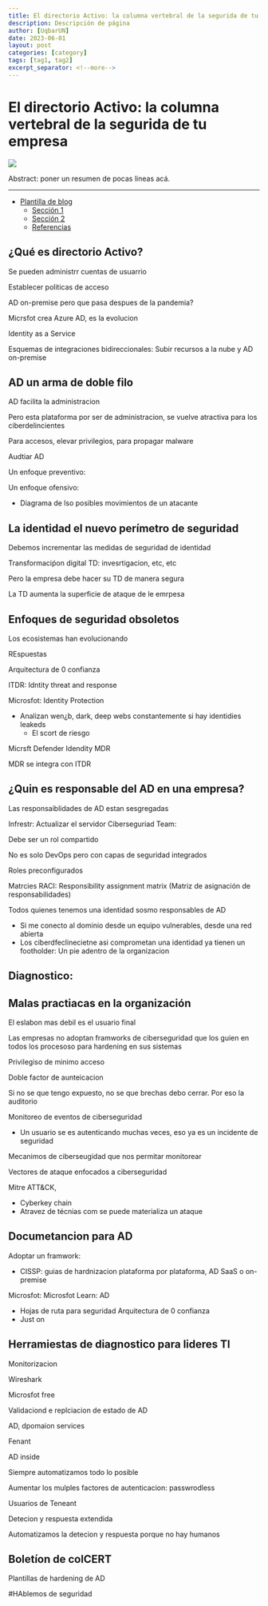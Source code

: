 ```yaml
---
title: El directorio Activo: la columna vertebral de la segurida de tu empresa
description: Descripción de página
author: [UqbarUN]
date: 2023-06-01
layout: post
categories: [category]
tags: [tag1, tag2]
excerpt_separator: <!--more-->
---
```


# El directorio Activo: la columna vertebral de la segurida de tu empresa
![](https://placehold.co/900x190)  

Abstract: poner un resumen de pocas lineas acá.  

<!--more-->

***

- [Plantilla de blog](#plantilla-de-blog)
  * [Sección 1](#secci-n-1)
  * [Sección 2](#secci-n-2)
  * [Referencias](#referencias)

<!-- Generar tabla de contenidos con https://ecotrust-canada.github.io/markdown-toc/ -->

## ¿Qué es directorio Activo?

Se pueden administrr cuentas de usuarrio

Establecer politicas de acceso

AD on-premise pero que pasa despues de la pandemia?

Micrsfot crea Azure AD, es la evolucion

Identity as a Service

Esquemas de integraciones bidireccionales:  Subir recursos a la nube y AD on-premise

## AD un arma de doble filo

AD facilita la administracion

Pero esta plataforma por ser de administracion, se vuelve atractiva para los ciberdelincientes

Para accesos, elevar privilegios, para propagar malware

Audtiar AD

Un enfoque preventivo:

Un enfoque ofensivo: 
- Diagrama de lso posibles movimientos de un atacante

## La identidad el nuevo perímetro de seguridad

Debemos incrementar las medidas de seguridad de identidad

Transformaciṕon digital TD: invesrtigacion, etc, etc


Pero la empresa debe hacer su TD de manera segura

La TD aumenta la superficie de ataque de le emrpesa

## Enfoques de seguridad obsoletos

Los ecosistemas han evolucionando

REspuestas 

Arquitectura de 0 confianza

ITDR: Idntity threat and response

Microsfot: Identity Protection
- Analizan wen¿b, dark, deep webs constantemente si hay identidies leakeds
  - El scort de riesgo

Micrsft Defender Idendity MDR

MDR se integra con ITDR

## ¿Quin es responsable del AD en una empresa?

Las responsaiblidades de AD estan sesgregadas


Infrestr: Actualizar el servidor
Ciberseguriad Team:


Debe ser un rol compartido

No es solo DevOps pero con capas de seguridad integrados

Roles preconfigurados 

Matrcies RACI: Responsibility assignment matrix (Matriz de asignación de responsabilidades)

Todos quienes tenemos una identidad sosmo responsables de AD
- Si me conecto al dominio desde un equipo vulnerables, desde una red abierta
- Los ciberdfeclinecietne asi comprometan una identidad ya tienen un footholder: Un pie adentro de la organizacion


## Diagnostico:

## Malas practiacas en la organización

El eslabon mas debil es el usuario final

Las empresas no adoptan framworks de ciberseguridad que los guien en todos los procesoso
para hardening en sus sistemas

Privilegiso de minimo acceso

Doble factor de aunteicacion

Si no se que tengo expuesto, no se que brechas debo cerrar. Por eso la auditorio

Monitoreo de eventos de ciberseguridad
- Un usuario se es autenticando muchas veces, eso ya es un incidente de seguridad

Mecanimos de ciberseugidad que nos permitar monitorear

Vectores de ataque enfocados a ciberseguridad

Mitre ATT&CK, 
- Cyberkey chain
- Atravez de técnias com se puede materializa un ataque


## Documetancion para AD

Adoptar un framwork:
- CISSP: guias de hardnizacion plataforma por plataforma, AD SaaS o on-premise


Microsfot: 
Microsfot Learn: AD
- Hojas de ruta para seguridad
Arquitectura de 0 confianza
- Just on 

## Herramiestas de diagnostico para lideres TI

Monitorizacion

Wireshark


Microsfot free

Validaciond e replciacion de estado de AD

AD, dpomaion services

Fenant

AD inside

Siempre automatizamos todo lo posible

Aumentar los mulples factores de autenticacion: passwrodless

Usuarios de Teneant

Detecion y respuesta extendida

Automatizamos la detecion y respuesta porque no hay humanos

## Boletíon de colCERT

Plantillas de hardening de AD


#HAblemos de seguridad



